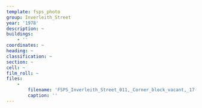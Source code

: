 ```yaml
---
template: fsps_photo
group: Inverleith_Street
year: '1978'
description: ~
buildings:
    - ''
coordinates: ~
heading: ~
classification: ~
section: ~
cell: ~
film_roll: ~
files:
    -
        filename: 'FSPS_Inverleith_Street_011,_Corner_block_vacant,_17-14-H,_1978.png'
        caption: ''
---
```

